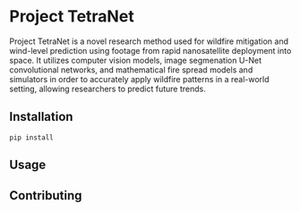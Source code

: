 # Project TetraNet

Project TetraNet is a novel research method used for wildfire mitigation and wind-level prediction using footage from rapid nanosatellite deployment into space. It utilizes computer vision models, image segmenation U-Net convolutional networks, and mathematical fire spread models and simulators in order to accurately apply wildfire patterns in a real-world setting, allowing researchers to predict future trends.

## Installation

```
pip install 
```

## Usage

## Contributing

